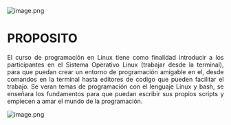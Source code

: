 ![image.png](attachment:image.png)

# PROPOSITO
<p style="text-align : justify">El curso de programación en Linux tiene como finalidad introducir a los participantes en el Sistema Operativo Linux (trabajar desde la terminal), para que puedan crear un entorno de programación amigable en el, desde comandos en la terminal hasta editores de codigo que pueden facilitar el trabajo. Se veran temas de programación con el lenguaje Linux y bash, se enseñara los fundamentos para que puedan escribir sus propios scripts y empiecen a amar el mundo de la programación.</p>

![image.png](attachment:image.png)


```python

```


```python

```
